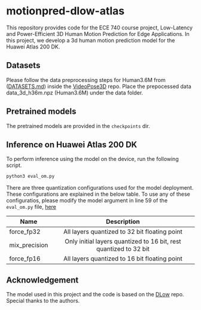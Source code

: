 # motionpred-dlow-atlas
This repository provides code for the ECE 740 course project, Low-Latency and Power-Efficient 3D Human Motion Prediction for Edge Applications. In this project, we develop a 3d human motion prediction model for the Huawei Atlas 200 DK. 

## Datasets
Please follow the data preprocessing steps for Human3.6M from ([DATASETS.md](https://github.com/facebookresearch/VideoPose3D/blob/master/DATASETS.md)) inside the [VideoPose3D](https://github.com/facebookresearch/VideoPose3D) repo. Place the prepocessed data data_3d_h36m.npz (Human3.6M) under the data folder.

## Pretrained models
The pretrained models are provided in the `checkpoints` dir.

## Inference on Huawei Atlas 200 DK
To perform inference using the model on the device, run the following script.

```bash
python3 eval_om.py
```

There are three quantization configurations used for the model deployment. These configurations are explained in the below table. To use any of these configuratios, please modify the model argument in line 59 of the `eval_om.py` file, [here](https://github.com/gohar-malik/motionpred-dlow-atlas/blob/c0cb23a2ed4ca69f6b086c91630b165ec8786b2d/eval_om.py#L59)

| Name        | Description           | 
| ------------- |:-------------:| 
| force_fp32 | All layers quantized to 32 bit floating point | 
| mix_precision | Only initial layers quantized to 16 bit, rest quantized to 32 bit |   
|force_fp16 | All layers quantized to 16 bit floating point |   

## Acknowledgement
The model used in this project and the code is based on the [DLow](https://github.com/Khrylx/DLow) repo. Special thanks to the authors.
